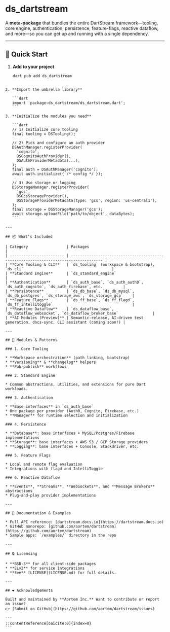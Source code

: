 # ds_dartstream

A **meta-package** that bundles the entire DartStream framework—tooling, core engine, authentication, persistence, feature-flags, reactive dataflow, and more—so you can get up and running with a single dependency.

---

## 🚀 Quick Start

1. **Add to your project**

   ```bash
   dart pub add ds_dartstream
````

2. **Import the umbrella library**

   ```dart
   import 'package:ds_dartstream/ds_dartstream.dart';
   ```

3. **Initialize the modules you need**

   ```dart
   // 1) Initialize core tooling
   final tooling = DSTooling();

   // 2) Pick and configure an auth provider
   DSAuthManager.registerProvider(
     'cognito',
     DSCognitoAuthProvider(),
     DSAuthProviderMetadata(...),
   );
   final auth = DSAuthManager('cognito');
   await auth.initialize({ /* config */ });

   // 3) Use storage or logging
   DSStorageManager.registerProvider(
     'gcs',
     DSGcsStorageProvider(),
     DSStorageProviderMetadata(type: 'gcs', region: 'us-central1'),
   );
   final storage = DSStorageManager('gcs');
   await storage.uploadFile('path/to/object', dataBytes);
   ```

---

## 📦 What’s Included

| Category                 | Packages                                                                             |
| ------------------------ | ------------------------------------------------------------------------------------ |
| **Core Tooling & CLI**   | `ds_tooling` (workspace & bootstrap), `ds_cli`                                       |
| **Standard Engine**      | `ds_standard_engine`                                                                 |
| **Authentication**       | `ds_auth_base`, `ds_auth_auth0`, `ds_auth_cognito`, `ds_auth_firebase`, etc.         |
| **Persistence**          | `ds_db_base`, `ds_db_mysql`, `ds_db_postgres`, `ds_storage_aws`, `ds_storage_gcp`    |
| **Feature Flags**        | `ds_ff_base`, `ds_ff_flagd`, `ds_ff_intellitoggle`                                   |
| **Reactive Dataflow**    | `ds_dataflow_base`, `ds_dataflow_websocket`, `ds_dataflow_broker_base`               |
| **AI Modules (Preview)** | Semantic-release, AI-driven test generation, docs-sync, CLI assistant (coming soon!) |

---

## 🔧 Modules & Patterns

### 1. Core Tooling

* **Workspace orchestration** (path linking, bootstrap)
* **Versioning** & **changelog** helpers
* **Pub-publish** workflows

### 2. Standard Engine

* Common abstractions, utilities, and extensions for pure Dart workloads.

### 3. Authentication

* **Base interfaces** in `ds_auth_base`
* One package per provider (Auth0, Cognito, Firebase, etc.)
* **Manager** for runtime selection and initialization

### 4. Persistence

* **Database**: base interfaces + MySQL/Postgres/Firebase implementations
* **Storage**: base interfaces + AWS S3 / GCP Storage providers
* **Logging**: base interfaces + Console, Stackdriver, etc.

### 5. Feature Flags

* Local and remote flag evaluation
* Integrations with flagd and IntelliToggle

### 6. Reactive Dataflow

* **Events**, **Streams**, **WebSockets**, and **Message Brokers** abstractions
* Plug-and-play provider implementations

---

## 📖 Documentation & Examples

* Full API reference: [dartstream.docs.io](https://dartstream.docs.io)
* GitHub monorepo: [github.com/aortem/dartstream](https://github.com/aortem/dartstream)
* Sample apps: `/examples/` directory in the repo

---

## 🔒 Licensing

* **BSD-3** for all client-side packages
* **ELv2** for service integrations
* **See** [LICENSE](LICENSE.md) for full details.

---

## ❤️ Acknowledgements

Built and maintained by **Aortem Inc.** Want to contribute or report an issue?
👉 [Submit on GitHub](https://github.com/aortem/dartstream/issues)

```
::contentReference[oaicite:0]{index=0}
```
